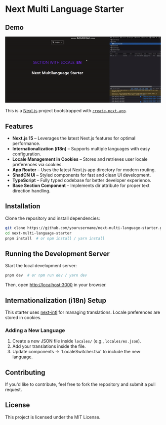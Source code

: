 # Next Multi Language Starter


## Demo

![Usage Demo](public/usage.gif)


This is a [Next.js](https://nextjs.org) project bootstrapped with [`create-next-app`](https://nextjs.org/docs/app/api-reference/cli/create-next-app).

## Features

- **Next.js 15** – Leverages the latest Next.js features for optimal performance.
- **Internationalization (i18n)** – Supports multiple languages with easy configuration.
- **Locale Management in Cookies** – Stores and retrieves user locale preferences via cookies.
- **App Router** – Uses the latest Next.js app directory for modern routing.
- **ShadCN UI** – Styled components for fast and clean UI development.
- **TypeScript** – Fully typed codebase for better developer experience.
- **Base Section Component** – Implements dir attribute for proper text direction handling.
## Installation

Clone the repository and install dependencies:

```sh
git clone https://github.com/yourusername/next-multi-language-starter.git
cd next-multi-language-starter
pnpm install  # or npm install / yarn install
```

## Running the Development Server

Start the local development server:

```sh
pnpm dev  # or npm run dev / yarn dev
```

Then, open [http://localhost:3000](http://localhost:3000) in your browser.

## Internationalization (i18n) Setup

This starter uses [next-intl](https://next-intl-docs.vercel.app/) for managing translations. Locale preferences are stored in cookies.

### Adding a New Language

1. Create a new JSON file inside `locales/` (e.g., `locales/es.json`).
2. Add your translations inside the file.
3. Update components -> 'LocaleSwitcher.tsx' to include the new language.

## Contributing

If you'd like to contribute, feel free to fork the repository and submit a pull request.

## License

This project is licensed under the MIT License.

